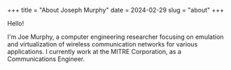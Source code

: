+++
title = "About Joseph Murphy"
date = 2024-02-29
slug = "about"
+++

Hello!

I'm Joe Murphy, a computer engineering researcher focusing on emulation and
virtualization of wireless communication networks for various applications. I currently work at
the MITRE Corporation, as a Communications Engineer.
